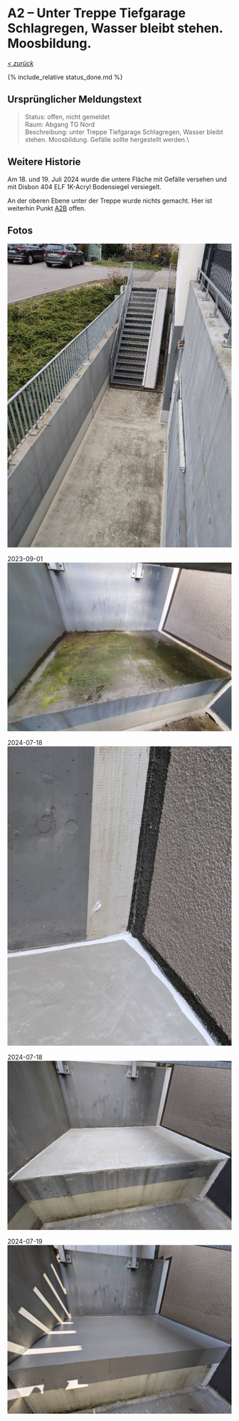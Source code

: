 # A2 &ndash; Unter Treppe Tiefgarage Schlagregen, Wasser bleibt stehen. Moosbildung.

_[&lt; zurück](../../index.md)_

{% include_relative status_done.md %}

## Ursprünglicher Meldungstext

> Status: offen, nicht gemeldet\
> Raum: Abgang TG Nord\
> Beschreibung: unter Treppe Tiefgarage Schlagregen, Wasser bleibt stehen. Moosbildung. Gefälle sollte hergestellt werden.\

## Weitere Historie

Am 18. und 19. Juli 2024 wurde die untere Fläche mit Gefälle versehen und mit Disbon 404 ELF 1K-Acryl Bodensiegel versiegelt.

An der oberen Ebene unter der Treppe wurde nichts gemacht. Hier ist weiterhin Punkt [A2B](../A2B/index.md) offen.

## Fotos

![](Meldung.jpg)

2023-09-01
![](20230901_191455_small.jpg)

2024-07-18
![](20240718_104553644_small.jpg)

2024-07-18
![](20240718_104650212_small.jpg)

2024-07-19
![](20240719_140504297_small.jpg)